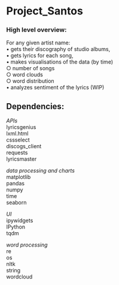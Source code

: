 # Project_Santos

### High level overview:

For any given artist name: <br>
• gets their discography of studio albums, <br>
• gets lyrics for each song,<br>
• makes visualisations of the data (by time)<br>
   ○ number of songs<br>
   ○ word clouds<br>
   ○ word distribution<br>
• analyzes sentiment of the lyrics (WIP)<br>

## Dependencies:

<i>APIs</i><br>
lyricsgenius<br>
lxml.html<br>
cssselect<br>
discogs_client<br>
requests<br>
lyricsmaster<br>

<i>data processing and charts</i><br>
matplotlib<br>
pandas<br>
numpy<br>
time<br>
seaborn<br>

<i>UI</i><br>
ipywidgets<br>
IPython<br>
tqdm<br>

<i>word processing</i><br>
re<br>
os<br>
nltk<br>
string<br>
wordcloud<br>
